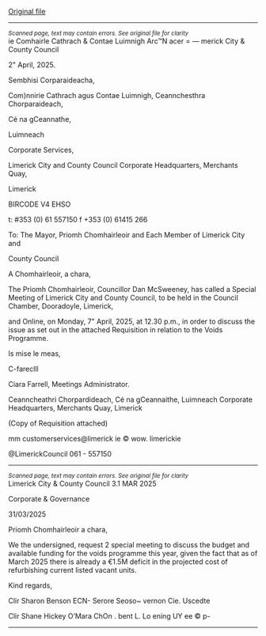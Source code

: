 [Original file](https://www.limerick.ie/sites/default/files/media/documents/2025-04/agenda-and-requisition-special-meeting-limerick-city-and-county-council-07.04.2025.pdf)

---
*<small>Scanned page, text may contain errors. See original file for clarity</small>*  
ie Comhairle Cathrach
& Contae Luimnigh
Arc™N acer
= — merick City
& County Council

2" April, 2025.

Sembhisi Corparaideacha,

Com)nnirie Cathrach agus Contae Luimnigh,
Ceannchesthra Chorparaideach,

Cé na gCeannathe,

Luimneach

Corporate Services,

Limerick City and County Council
Corporate Headquarters,
Merchants Quay,

Limerick

BIRCODE V4 EHSO

t: #353 (0) 61 557150
f +353 (0) 61415 266

To: The Mayor, Priomh Chomhairleoir and Each Member of Limerick City and

County Council

A Chomhairleoir, a chara,

The Priomh Chomhairleoir, Councillor Dan McSweeney, has called a Special Meeting of
Limerick City and County Council, to be held in the Council Chamber, Dooradoyle, Limerick,

and Online, on Monday, 7" April, 2025, at 12.30 p.m., in order to discuss the issue as set out
in the attached Requisition in relation to the Voids Programme.

Is mise le meas,

C-fareclll

Ciara Farrell,
Meetings Administrator.

Ceanncheathri Chorpardideach, Cé na gCeannaithe, Luimneach
Corporate Headquarters, Merchants Quay, Limerick

(Copy of Requisition attached)

mm customerservices@limerick ie
© wow. limerickie

@LimerickCouncil
061 - 557150


---
*<small>Scanned page, text may contain errors. See original file for clarity</small>*  
Limerick City & County Council
3.1 MAR 2025

Corporate & Governance

31/03/2025

Priomh Chomhairleoir a chara,

We the undersigned, request 2 special meeting to discuss the budget and available funding for the
voids programme this year, given the fact that as of March 2025 there is already a €1.5M deficit in
the projected cost of refurbishing current listed vacant units.

Kind regards,

Clir Sharon Benson ECN- Serore Seoso~
vernon Cie. Uscedte

Clir Shane Hickey O’Mara ChOn . bent L. Lo
ening UY ee © p-


---
